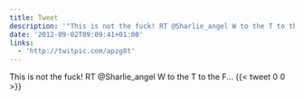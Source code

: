 ```yaml
---
title: Tweet
description: '"This is not the fuck! RT @Sharlie_angel W to the T to the F... "'
date: '2012-09-02T09:09:41+01:00'
links:
  - 'http://twitpic.com/apzg8t'
---
```

This is not the fuck! RT @Sharlie_angel W to the T to the F... 
      {{< tweet 0 0 >}}
    
